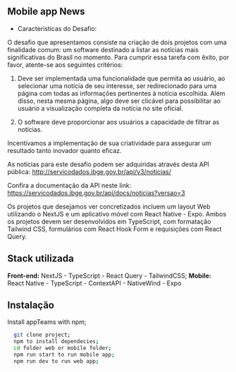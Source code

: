 ## Mobile app News

- Caracteristicas do Desafio: 

O desafio que apresentamos consiste na criação de dois projetos com uma finalidade comum: um software destinado a listar as notícias mais significativas do Brasil no momento. Para cumprir essa tarefa com êxito, por favor, atente-se aos seguintes critérios:

1) Deve ser implementada uma funcionalidade que permita ao usuário, ao selecionar uma notícia de seu interesse, ser redirecionado para uma página com todas as informações pertinentes à notícia escolhida. Além disso, nesta mesma página, algo deve ser clicável para possibilitar ao usuário a visualização completa da notícia no site oficial.

2) O software deve proporcionar aos usuários a capacidade de filtrar as notícias.

Incentivamos a implementação de sua criatividade para assegurar um resultado tanto inovador quanto eficaz.

As notícias para este desafio podem ser adquiridas através desta API pública: http://servicodados.ibge.gov.br/api/v3/noticias/

Confira a documentação da API neste link: https://servicodados.ibge.gov.br/api/docs/noticias?versao=3

Os projetos que desejamos ver concretizados incluem um layout Web utilizando o NextJS e um aplicativo móvel com React Native - Expo. Ambos os projetos devem ser desenvolvidos em TypeScript, com formatação Tailwind CSS, formulários com React Hook Form e requisições com React Query.


## Stack utilizada

**Front-end:** NextJS - TypeScript - React Query - TailwindCSS;
**Mobile:** React Native - TypeScript - ContextAPI - NativeWind - Expo


## Instalação

Install appTeams with npm;

```bash
  git clone project;
  npm to install dependecies;
  cd folder web or mobile folder;
  npm run start to run mobile app;
  npm run dev to run web app;
```
    